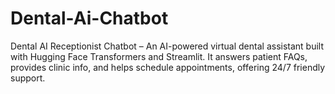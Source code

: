 # Dental-Ai-Chatbot
Dental AI Receptionist Chatbot – An AI-powered virtual dental assistant built with Hugging Face Transformers and Streamlit. It answers patient FAQs, provides clinic info, and helps schedule appointments, offering 24/7 friendly support.
